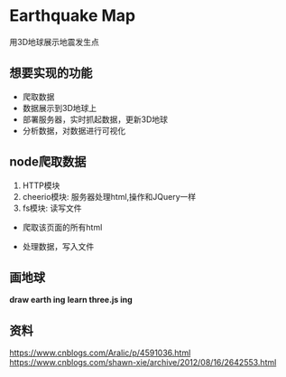 # Earthquake Map

用3D地球展示地震发生点

## 想要实现的功能

* 爬取数据
* 数据展示到3D地球上
* 部署服务器，实时抓起数据，更新3D地球
* 分析数据，对数据进行可视化

## node爬取数据    

1. HTTP模块
2. cheerio模块: 服务器处理html,操作和JQuery一样
3. fs模块: 读写文件

* 爬取该页面的所有html

* 处理数据，写入文件

## 画地球

**draw earth ing**
**learn three.js ing**

## 资料
https://www.cnblogs.com/Aralic/p/4591036.html
https://www.cnblogs.com/shawn-xie/archive/2012/08/16/2642553.html